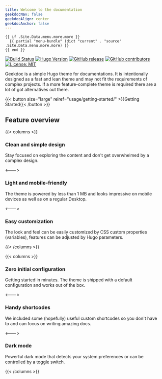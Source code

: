 ```yaml
---
title: Welcome to the documentation
geekdocNav: false
geekdocAlign: center
geekdocAnchor: false
---
```


<!-- markdownlint-capture -->
<!-- markdownlint-disable MD033 -->

    {{ if .Site.Data.menu.more.more }}
      {{ partial "menu-bundle" (dict "current" . "source" .Site.Data.menu.more.more) }}
    {{ end }}




<span class="badge-placeholder">[![Build Status](https://img.shields.io/drone/build/thegeeklab/hugo-geekdoc?logo=drone&server=https%3A%2F%2Fdrone.thegeeklab.de)](https://drone.thegeeklab.de/thegeeklab/hugo-geekdoc)</span>
<span class="badge-placeholder">[![Hugo Version](https://img.shields.io/badge/hugo-0.93-blue.svg)](https://gohugo.io)</span>
<span class="badge-placeholder">[![GitHub release](https://img.shields.io/github/v/release/thegeeklab/hugo-geekdoc)](https://github.com/thegeeklab/hugo-geekdoc/releases/latest)</span>
<span class="badge-placeholder">[![GitHub contributors](https://img.shields.io/github/contributors/thegeeklab/hugo-geekdoc)](https://github.com/thegeeklab/hugo-geekdoc/graphs/contributors)</span>
<span class="badge-placeholder">[![License: MIT](https://img.shields.io/github/license/thegeeklab/hugo-geekdoc)](https://github.com/thegeeklab/hugo-geekdoc/blob/main/LICENSE)</span>

<!-- markdownlint-restore -->

Geekdoc is a simple Hugo theme for documentations. It is intentionally designed as a fast and lean theme and may not fit the requirements of complex projects. If a more feature-complete theme is required there are a lot of got alternatives out there.

{{< button size="large" relref="usage/getting-started/" >}}Getting Started{{< /button >}}

## Feature overview

{{< columns >}}

### Clean and simple design

Stay focused on exploring the content and don't get overwhelmed by a complex design.

<--->

### Light and mobile-friendly

The theme is powered by less than 1 MB and looks impressive on mobile devices as well as on a regular Desktop.

<--->

### Easy customization

The look and feel can be easily customized by CSS custom properties (variables), features can be adjusted by Hugo parameters.

{{< /columns >}}

{{< columns >}}

### Zero initial configuration

Getting started in minutes. The theme is shipped with a default configuration and works out of the box.

<--->

### Handy shortcodes

We included some (hopefully) useful custom shortcodes so you don't have to and can focus on writing amazing docs.

<--->

### Dark mode

Powerful dark mode that detects your system preferences or can be controlled by a toggle switch.

{{< /columns >}}
